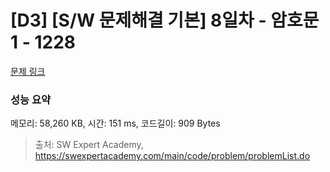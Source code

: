 # [D3] [S/W 문제해결 기본] 8일차 - 암호문1 - 1228 

[문제 링크](https://swexpertacademy.com/main/code/problem/problemDetail.do?contestProbId=AV14w-rKAHACFAYD) 

### 성능 요약

메모리: 58,260 KB, 시간: 151 ms, 코드길이: 909 Bytes



> 출처: SW Expert Academy, https://swexpertacademy.com/main/code/problem/problemList.do